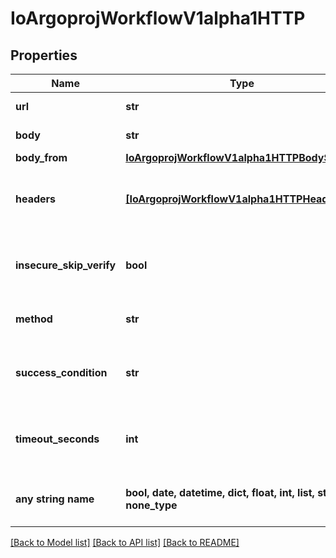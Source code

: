 # IoArgoprojWorkflowV1alpha1HTTP


## Properties
Name | Type | Description | Notes
------------ | ------------- | ------------- | -------------
**url** | **str** | URL of the HTTP Request | 
**body** | **str** | Body is content of the HTTP Request | [optional] 
**body_from** | [**IoArgoprojWorkflowV1alpha1HTTPBodySource**](IoArgoprojWorkflowV1alpha1HTTPBodySource.md) |  | [optional] 
**headers** | [**[IoArgoprojWorkflowV1alpha1HTTPHeader]**](IoArgoprojWorkflowV1alpha1HTTPHeader.md) | Headers are an optional list of headers to send with HTTP requests | [optional] 
**insecure_skip_verify** | **bool** | InsecureSkipVerify is a bool when if set to true will skip TLS verification for the HTTP client | [optional] 
**method** | **str** | Method is HTTP methods for HTTP Request | [optional] 
**success_condition** | **str** | SuccessCondition is an expression if evaluated to true is considered successful | [optional] 
**timeout_seconds** | **int** | TimeoutSeconds is request timeout for HTTP Request. Default is 30 seconds | [optional] 
**any string name** | **bool, date, datetime, dict, float, int, list, str, none_type** | any string name can be used but the value must be the correct type | [optional]

[[Back to Model list]](../README.md#documentation-for-models) [[Back to API list]](../README.md#documentation-for-api-endpoints) [[Back to README]](../README.md)


